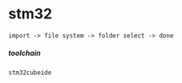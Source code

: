 # stm32


#### 
```
import -> file system -> folder select -> done
```
##### toolchain
```
stm32cubeide
```